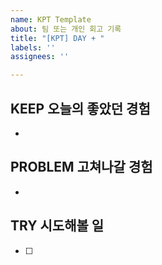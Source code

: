 ```yaml
---
name: KPT Template
about: 팀 또는 개인 회고 기록
title: "[KPT] DAY + "
labels: ''
assignees: ''

---
```


## KEEP 오늘의 좋았던 경험
- 

## PROBLEM 고쳐나갈 경험
- 

## TRY 시도해볼 일
- [ ]
